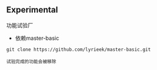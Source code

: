 ## Experimental

功能试验厂

- 依赖master-basic

```markdown
git clone https://github.com/lyrieek/master-basic.git
```

`试验完成的功能会被移除`
